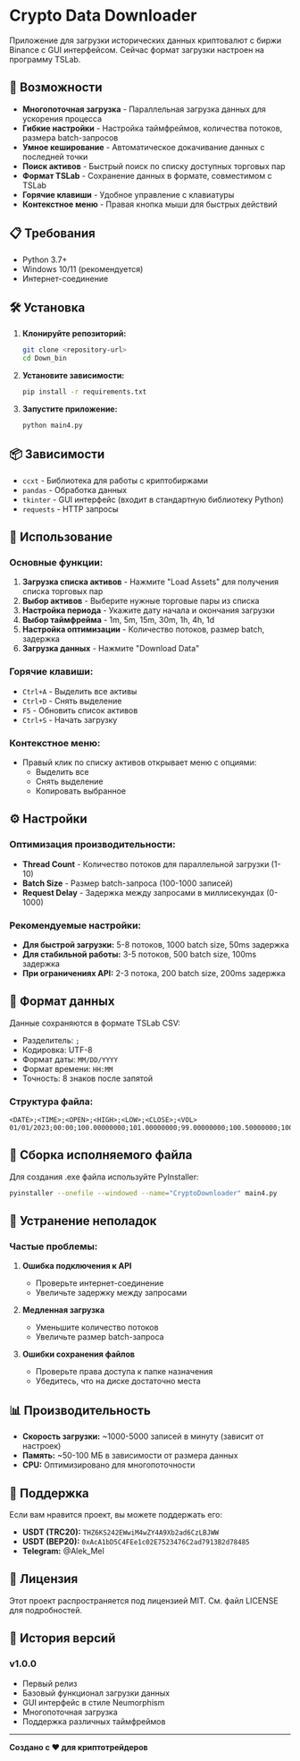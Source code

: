 # Crypto Data Downloader

Приложение для загрузки исторических данных криптовалют с биржи Binance с GUI интерфейсом.
Сейчас формат загрузки настроен на программу TSLab.

## 🚀 Возможности

- **Многопоточная загрузка** - Параллельная загрузка данных для ускорения процесса
- **Гибкие настройки** - Настройка таймфреймов, количества потоков, размера batch-запросов
- **Умное кеширование** - Автоматическое докачивание данных с последней точки
- **Поиск активов** - Быстрый поиск по списку доступных торговых пар
- **Формат TSLab** - Сохранение данных в формате, совместимом с TSLab
- **Горячие клавиши** - Удобное управление с клавиатуры
- **Контекстное меню** - Правая кнопка мыши для быстрых действий

## 📋 Требования

- Python 3.7+
- Windows 10/11 (рекомендуется)
- Интернет-соединение

## 🛠 Установка

1. **Клонируйте репозиторий:**
   ```bash
   git clone <repository-url>
   cd Down_bin
   ```

2. **Установите зависимости:**
   ```bash
   pip install -r requirements.txt
   ```

3. **Запустите приложение:**
   ```bash
   python main4.py
   ```

## 📦 Зависимости

- `ccxt` - Библиотека для работы с криптобиржами
- `pandas` - Обработка данных
- `tkinter` - GUI интерфейс (входит в стандартную библиотеку Python)
- `requests` - HTTP запросы

## 🎯 Использование

### Основные функции:

1. **Загрузка списка активов** - Нажмите "Load Assets" для получения списка торговых пар
2. **Выбор активов** - Выберите нужные торговые пары из списка
3. **Настройка периода** - Укажите дату начала и окончания загрузки
4. **Выбор таймфрейма** - 1m, 5m, 15m, 30m, 1h, 4h, 1d
5. **Настройка оптимизации** - Количество потоков, размер batch, задержка
6. **Загрузка данных** - Нажмите "Download Data"

### Горячие клавиши:

- `Ctrl+A` - Выделить все активы
- `Ctrl+D` - Снять выделение
- `F5` - Обновить список активов
- `Ctrl+S` - Начать загрузку

### Контекстное меню:

- Правый клик по списку активов открывает меню с опциями:
  - Выделить все
  - Снять выделение
  - Копировать выбранное

## ⚙️ Настройки

### Оптимизация производительности:

- **Thread Count** - Количество потоков для параллельной загрузки (1-10)
- **Batch Size** - Размер batch-запроса (100-1000 записей)
- **Request Delay** - Задержка между запросами в миллисекундах (0-1000)

### Рекомендуемые настройки:

- **Для быстрой загрузки:** 5-8 потоков, 1000 batch size, 50ms задержка
- **Для стабильной работы:** 3-5 потоков, 500 batch size, 100ms задержка
- **При ограничениях API:** 2-3 потока, 200 batch size, 200ms задержка

## 📁 Формат данных

Данные сохраняются в формате TSLab CSV:
- Разделитель: `;`
- Кодировка: UTF-8
- Формат даты: `MM/DD/YYYY`
- Формат времени: `HH:MM`
- Точность: 8 знаков после запятой

### Структура файла:
```
<DATE>;<TIME>;<OPEN>;<HIGH>;<LOW>;<CLOSE>;<VOL>
01/01/2023;00:00;100.00000000;101.00000000;99.00000000;100.50000000;1000.00000000
```

## 🔧 Сборка исполняемого файла

Для создания .exe файла используйте PyInstaller:

```bash
pyinstaller --onefile --windowed --name="CryptoDownloader" main4.py
```

## 🐛 Устранение неполадок

### Частые проблемы:

1. **Ошибка подключения к API**
   - Проверьте интернет-соединение
   - Увеличьте задержку между запросами

2. **Медленная загрузка**
   - Уменьшите количество потоков
   - Увеличьте размер batch-запроса

3. **Ошибки сохранения файлов**
   - Проверьте права доступа к папке назначения
   - Убедитесь, что на диске достаточно места

## 📊 Производительность

- **Скорость загрузки:** ~1000-5000 записей в минуту (зависит от настроек)
- **Память:** ~50-100 МБ в зависимости от размера данных
- **CPU:** Оптимизировано для многопоточности

## 🤝 Поддержка

Если вам нравится проект, вы можете поддержать его:

- **USDT (TRC20):** `THZ6KS242EWwiM4wZY4A9Xb2ad6CzLBJWW`
- **USDT (BEP20):** `0xAcA1bD5C4FEe1c02E7523476C2ad7913B2d78485`
- **Telegram:** @Alek_Mel

## 📄 Лицензия

Этот проект распространяется под лицензией MIT. См. файл LICENSE для подробностей.

## 🔄 История версий

### v1.0.0
- Первый релиз
- Базовый функционал загрузки данных
- GUI интерфейс в стиле Neumorphism
- Многопоточная загрузка
- Поддержка различных таймфреймов

---

**Создано с ❤️ для криптотрейдеров**
